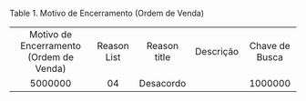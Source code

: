 <div id="d134775e1" class="table">

<div class="table-title">

Table 1. Motivo de Encerramento (Ordem de
Venda)

</div>

<div class="table-contents">

|                                         |             |              |           |                |
| :-------------------------------------: | :---------: | :----------: | :-------: | :------------: |
| Motivo de Encerramento (Ordem de Venda) | Reason List | Reason title | Descrição | Chave de Busca |
|                 5000000                 |     04      |  Desacordo   |           |    1000000     |

</div>

</div>
